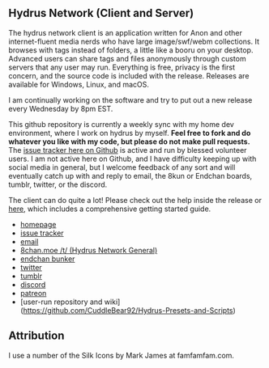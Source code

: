 ## Hydrus Network (Client and Server)

The hydrus network client is an application written for Anon and other internet-fluent media nerds who have large image/swf/webm collections. It browses with tags instead of folders, a little like a booru on your desktop. Advanced users can share tags and files anonymously through custom servers that any user may run. Everything is free, privacy is the first concern, and the source code is included with the release. Releases are available for Windows, Linux, and macOS.

I am continually working on the software and try to put out a new release every Wednesday by 8pm EST.

This github repository is currently a weekly sync with my home dev environment, where I work on hydrus by myself. **Feel free to fork and do whatever you like with my code, but please do not make pull requests.** The [issue tracker here on Github](https://github.com/hydrusnetwork/hydrus/issues) is active and run by blessed volunteer users. I am not active here on Github, and I have difficulty keeping up with social media in general, but I welcome feedback of any sort and will eventually catch up with and reply to email, the 8kun or Endchan boards, tumblr, twitter, or the discord.

The client can do quite a lot! Please check out the help inside the release or [here](http://hydrusnetwork.github.io/hydrus/help), which includes a comprehensive getting started guide.

* [homepage](http://hydrusnetwork.github.io/hydrus/)
* [issue tracker](https://github.com/hydrusnetwork/hydrus/issues)
* [email](mailto:hydrus.admin@gmail.com)
* [8chan.moe /t/ (Hydrus Network General)](https://8chan.moe/t/catalog.html)
* [endchan bunker](https://endchan.net/hydrus/)
* [twitter](https://twitter.com/hydrusnetwork)
* [tumblr](http://hydrus.tumblr.com/)
* [discord](https://discord.gg/wPHPCUZ)
* [patreon](https://www.patreon.com/hydrus_dev)
* [user-run repository and wiki] (https://github.com/CuddleBear92/Hydrus-Presets-and-Scripts)

## Attribution

I use a number of the Silk Icons by Mark James at famfamfam.com.
